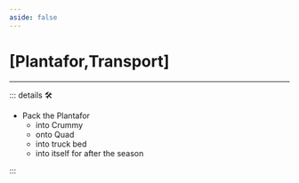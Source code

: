 ```yaml
---
aside: false
---
```

# <py>[<labor>Plantafor</labor>,<motor>Transport</motor>]</py>

---

<!-- =================================================== -->
<!-- =================================================== -->
<!-- =================================================== -->
<!-- =================================================== -->
<!-- =================================================== -->
::: details 🛠

- Pack the Plantafor
    - into Crummy
    - onto Quad
    - into truck bed
    - into itself for after the season

:::
